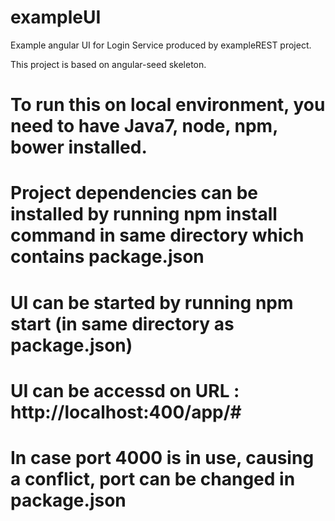 # exampleUI
Example angular UI for Login Service produced by exampleREST project.

This project is based on angular-seed skeleton.

# To run this on local environment, you need to have Java7, node, npm, bower installed.
# Project dependencies can be installed by running npm install command in same directory which contains package.json
# UI can be started by running npm start (in same directory as package.json)
# UI can be accessd on URL : http://localhost:400/app/#
# In case port 4000 is in use, causing a conflict, port can be changed in package.json
